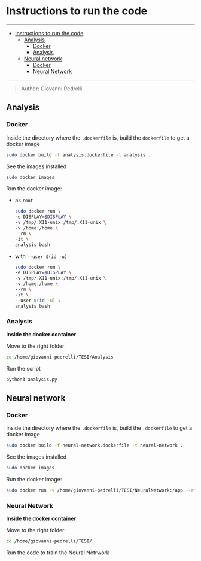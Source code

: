 # Instructions to run the code

---
- [Instructions to run the code](#instructions-to-run-the-code)
    - [Analysis](#analysis)
        - [Docker](#docker)
        - [Analysis](#analysis-1)
    - [Neural network](#neural-network)
        - [Docker](#docker-1)
        - [Neural Network](#neural-network-1)
---

>Author: Giovanni Pedrelli

## Analysis
### Docker
Inside the directory where the `.dockerfile` is, build the `dockerfile` to get a docker image

```bash
sudo docker build -f analysis.dockerfile -t analysis .
```

See the images installed
```bash
sudo docker images
```

<!--
Rename an image
```bash
sudo docker tag <tag> <name>
```
-->

Run the docker image:
- as `root`
    ```bash
    sudo docker run \
    -e DISPLAY=$DISPLAY \
    -v /tmp/.X11-unix:/tmp/.X11-unix \
    -v /home:/home \
    --rm \
    -it \
    analysis bash
    ```

- with `--user $(id -u)`
    ```bash
    sudo docker run \
    -e DISPLAY=$DISPLAY \
    -v /tmp/.X11-unix:/tmp/.X11-unix \
    -v /home:/home \
    --rm \
    -it \
    --user $(id -u) \
    analysis bash
    ```


### Analysis
**Inside the docker container**

Move to the right folder
```bash
cd /home/giovanni-pedrelli/TESI/Analysis
```

Run the script
```bash
python3 analysis.py
```


## Neural network
### Docker

Inside the directory where the `.dockerfile` is, build the `.dockerfile` to get a docker image

```bash
sudo docker build -f neural-network.dockerfile -t neural-network .
```

See the images installed
```bash
sudo docker images
```

Run the docker image:
```bash
sudo docker run -v /home/giovanni-pedrelli/TESI/NeuralNetwork:/app --rm -it dockerfile
```

### Neural Network
**Inside the docker container**

Move to the right folder
```bash
cd /home/giovanni-pedrelli/TESI/
```

Run the code to train the Neural Netrwork